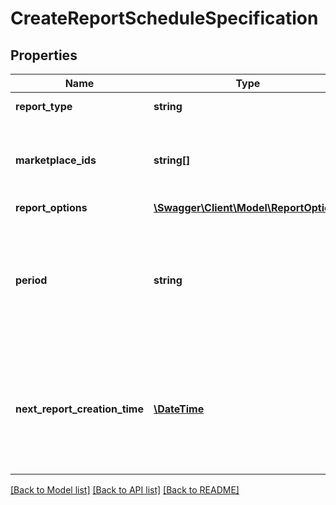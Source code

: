 # CreateReportScheduleSpecification

## Properties
Name | Type | Description | Notes
------------ | ------------- | ------------- | -------------
**report_type** | **string** | The report type. | 
**marketplace_ids** | **string[]** | A list of marketplace identifiers for the report schedule. | 
**report_options** | [**\Swagger\Client\Model\ReportOptions**](ReportOptions.md) |  | [optional] 
**period** | **string** | One of a set of predefined ISO 8601 periods that specifies how often a report should be created. | 
**next_report_creation_time** | [**\DateTime**](\DateTime.md) | The date and time when the schedule will create its next report, in ISO 8601 date time format. | [optional] 

[[Back to Model list]](../README.md#documentation-for-models) [[Back to API list]](../README.md#documentation-for-api-endpoints) [[Back to README]](../README.md)


